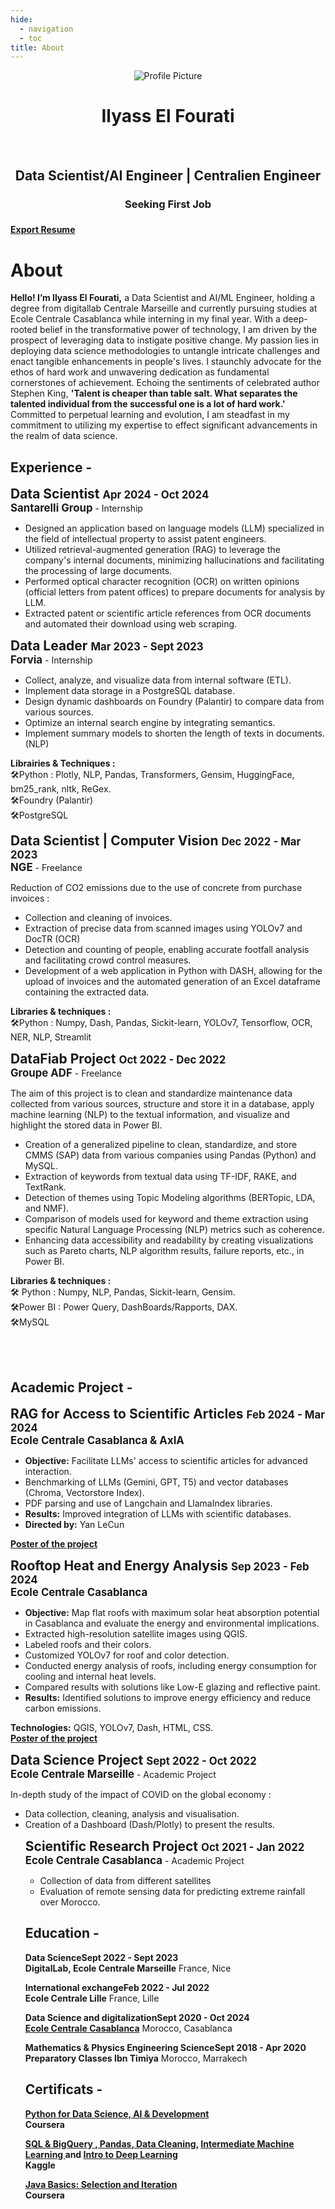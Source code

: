 ```yaml
---
hide:
  - navigation
  - toc
title: About
---
```


<link rel="stylesheet" href="../../stylesheets/home/about.css">

<script src="https://kit.fontawesome.com/79ff35ecec.js" crossorigin="anonymous"></script>

<div class="stuff">
  <div class="sidebarparent">
    <div class="sidebar">
     <center>
     <p><img src="assets/images/pdp.jpg" alt="Profile Picture" class="profilepic"></p>
      <h1>Ilyass El Fourati</h1><br>
      <h2>Data Scientist/AI Engineer | Centralien Engineer</h2>
      <h3>Seeking First Job<h3>
      <div class="socials">
       <a href="https://www.linkedin.com/in/ilyasselfourati" class="ln" style=" color: inherit;" title="LinkedIn - Ilyass El Fourati"><i class="fab fa-linkedin"></i></a>
       <a href="https://github.com/ilyasselfourati" class="git" style=" color: inherit;" title="Github - Ilyass El Fourati"><i class="fab fa-github"></i></a>
       <a href="mailto:<ilyasselfourati@gmail.com>" class="email" style=" color: inherit;" title="Email - ilyasselfourati@gmail.com"><i class="fas fa-paper-plane"></i></a>
      </div>
     </center>
    </div>
  </div>
  <div class="stuff__container">
    <div class="stuff__content">
     <span class="resume" style=" color: inherit;"><a href="https://drive.google.com/file/d/1KIy_z0aYAUdQQs8sXIYhKu8WmtTw00oR/view?usp=sharing"><strong>Export Resume </strong><i class="far fa-file-alt"></i>
     </a></span><h1>About</h1>
      <div class="underline"></div>
      <p><strong>Hello! I’m Ilyass El Fourati,</strong>  a Data Scientist and AI/ML Engineer, holding a degree from digitallab Centrale Marseille and currently pursuing studies at Ecole Centrale Casablanca while interning in my final year. With a deep-rooted belief in the transformative power of technology, I am driven by the prospect of leveraging data to instigate positive change. My passion lies in deploying data science methodologies to untangle intricate challenges and enact tangible enhancements in people's lives. I staunchly advocate for the ethos of hard work and unwavering dedication as fundamental cornerstones of achievement. Echoing the sentiments of celebrated author Stephen King, <strong>'Talent is cheaper than table salt. What separates the talented individual from the successful one is a lot of hard work.'</strong> Committed to perpetual learning and evolution, I am steadfast in my commitment to utilizing my expertise to effect significant advancements in the realm of data science.
     <h2><i class="fas fa-briefcase"></i> Experience -</h2>
     <p><strong style="font-size: 1.5em;">Data Scientist </strong><strong style="font-size: 1.2em;"><span class="date" style=" color: inherit;">Apr 2024 - Oct 2024</span><br><a>Santarelli Group</a></strong> - Internship</p>
      <p>
      <ul>
        <li>Designed an application based on language models (LLM) specialized in the field of intellectual property to assist patent engineers.
        <li>Utilized retrieval-augmented generation (RAG) to leverage the company's internal documents, minimizing hallucinations and facilitating the processing of large documents.
        <li>Performed optical character recognition (OCR) on written opinions (official letters from patent offices) to prepare documents for analysis by LLM.
        <li>Extracted patent or scientific article references from OCR documents and automated their download using web scraping.
        </li>
      </ul>
      </p>
     <p><strong style="font-size: 1.5em;">Data Leader </strong><strong style="font-size: 1.2em;"><span class="date" style=" color: inherit;">Mar 2023 - Sept 2023</span><br><a>Forvia</a></strong> - Internship</p>
     <p>
      <ul>
        <li>Collect, analyze, and visualize data from internal software (ETL).
        <li>Implement data storage in a PostgreSQL database.
        <li>Design dynamic dashboards on Foundry (Palantir) to compare data from various sources.
        <li>Optimize an internal search engine by integrating semantics.
        <li>Implement summary models to shorten the length of texts in documents. (NLP)
        </li>
      </ul>
      <b>Librairies & Techniques :</b><br>
            🛠️Python : Plotly, NLP, Pandas, Transformers, Gensim, HuggingFace, bm25_rank, nltk, ReGex.<br>
            🛠️Foundry (Palantir)<br>
            🛠️PostgreSQL
      </p>
      <p><strong style="font-size: 1.5em;">Data Scientist | Computer Vision </strong><strong style="font-size: 1.2em;"><span class="date" style=" color: inherit;">Dec 2022 - Mar 2023</span><br><a>NGE</a></strong> - Freelance</p>
      <p>Reduction of CO2 emissions due to the use of concrete from purchase invoices :
      <ul>
        <li>Collection and cleaning of invoices.
        <li>Extraction of precise data from scanned images using YOLOv7 and DocTR (OCR)
        <li>Detection and counting of people, enabling accurate footfall analysis and facilitating crowd control measures.
        <li>Development of a web application in Python with DASH, allowing for the upload of invoices and the automated generation of an Excel dataframe containing the extracted data.
        </li>
      </ul>
      <b>Libraries & techniques :</b><br> 
            🛠️Python : Numpy, Dash, Pandas, Sickit-learn, YOLOv7, Tensorflow, OCR, NER, NLP, Streamlit
      </p>
      <p><strong style="font-size: 1.5em;">DataFiab Project </strong><strong style="font-size: 1.2em;"><span class="date" style=" color: inherit;">Oct 2022 - Dec 2022</span><br><a>Groupe ADF</strong></a> - Freelance</p>
      <p>The aim of this project is to clean and standardize maintenance data collected from various sources, structure and store it in a database, apply machine learning (NLP) to the textual information, and visualize and highlight the stored data in Power BI.
      <ul>
        <li>Creation of a generalized pipeline to clean, standardize, and store CMMS (SAP) data from various companies using Pandas (Python) and MySQL.
        <li>Extraction of keywords from textual data using TF-IDF, RAKE, and TextRank.
        <li> Detection of themes using Topic Modeling algorithms (BERTopic, LDA, and NMF).
        <li>Comparison of models used for keyword and theme extraction using specific Natural Language Processing (NLP) metrics such as coherence.
        <li>Enhancing data accessibility and readability by creating visualizations such as Pareto charts, NLP algorithm results, failure reports, etc., in Power BI.
        </li>
      </ul>
      <b>Libraries & techniques :</b><br> 
            🛠️ Python : Numpy, NLP, Pandas, Sickit-learn, Gensim.<br>
            🛠️Power BI : Power Query, DashBoards/Rapports, DAX.<br>
            🛠️MySQL
      </p> <br>
      <br>
    <h2><i class="fas fa-briefcase"></i> Academic Project -</h2>
    <p><strong style="font-size: 1.5em;">RAG for Access to Scientific Articles </strong><strong style="font-size: 1.2em;"><span class="date" style=" color: inherit;">Feb 2024 - Mar 2024</span><br><a>Ecole Centrale Casablanca & AxIA</strong></a> 
      <ul>
        <li><b>Objective:</b> Facilitate LLMs' access to scientific articles for advanced interaction.
        <li>Benchmarking of LLMs (Gemini, GPT, T5) and vector databases (Chroma, Vectorstore Index).
        <li>PDF parsing and use of Langchain and LlamaIndex libraries.
        <li><b>Results:</b> Improved integration of LLMs with scientific databases.
        <li><b>Directed by:</b> Yan LeCun
        </li>
      </ul>
      <a href="https://drive.google.com/file/d/1fjMWbCE3DwqzuNFVsyI0KrBwEIlDsn4A/view?usp=sharing"><strong>Poster of the project </strong></a>
    <p><strong style="font-size: 1.5em;">Rooftop Heat and Energy Analysis </strong><strong style="font-size: 1.2em;"><span class="date" style=" color: inherit;">Sep 2023 - Feb 2024</span><br><a>Ecole Centrale Casablanca</strong></a> 
      <ul>
        <li><b>Objective:</b> Map flat roofs with maximum solar heat absorption potential in Casablanca and evaluate the energy and environmental implications.
        <li>Extracted high-resolution satellite images using QGIS.
        <li>Labeled roofs and their colors.
        <li>Customized YOLOv7 for roof and color detection.
        <li>Conducted energy analysis of roofs, including energy consumption for cooling and internal heat levels.
        <li>Compared results with solutions like Low-E glazing and reflective paint.
        <li><b>Results:</b> Identified solutions to improve energy efficiency and reduce carbon emissions.
        </li>
      </ul>
      <b>Technologies:</b> QGIS, YOLOv7, Dash, HTML, CSS.<br>
      <a href="https://drive.google.com/file/d/1qm-Li-gV8lu4wHj9JgKtI3arBFyh789L/view?usp=sharing"><strong>Poster of the project </strong></a>
      <p><strong style="font-size: 1.5em;">Data Science Project </strong><strong style="font-size: 1.2em;"><span class="date" style=" color: inherit;">Sept 2022 - Oct 2022</span><br><a>Ecole Centrale Marseille</strong></a> - Academic Project</p>
      <p>In-depth study of the impact of COVID on the global economy : </p>
      <ul>
        <li>Data collection, cleaning, analysis and visualisation.
        <li>Creation of a Dashboard (Dash/Plotly) to present the results.
        </li>
      <p><strong style="font-size: 1.5em;">Scientific Research Project </strong><strong style="font-size: 1.2em;"><span class="date" style=" color: inherit;">Oct 2021 - Jan 2022</span><br><a>Ecole Centrale Casablanca</strong></a> - Academic Project</p></p>
      <ul>
        <li>Collection of data from different satellites
        <li>Evaluation of remote sensing data for predicting extreme rainfall over Morocco.
        </li>
      </ul>
     <h2><i class="fas fa-graduation-cap"></i> Education -</h2>
      <p><strong>Data Science<span class="date" style=" color: inherit;">Sept 2022 - Sept 2023</span><br><a>DigitalLab, Ecole Centrale Marseille</a></strong> France, Nice</p>
      <p> 
      <strong> International exchange<span class="date" style=" color: inherit;">Feb 2022 - Jul 2022</span><br><a>Ecole Centrale Lille</a></strong> France, Lille
      </p>
      <p> 
      <strong>Data Science and digitalization<span class="date" style=" color: inherit;">Sept 2020 - Oct 2024</span><br><a href="http://www.centrale-casablanca.ma/fr/">Ecole Centrale Casablanca</a></strong> Morocco, Casablanca
      </p>
      <p><strong>Mathematics & Physics Engineering Science<span class="date" style=" color: inherit;">Sept 2018 - Apr 2020</span><br><a>Preparatory Classes Ibn Timiya</a></strong> Morocco, Marrakech</p>
      <h2><i class="fa-solid fa-certificate"></i> Certificats -</h2>
      <p> 
      <strong> <a href="https://www.coursera.org/account/accomplishments/verify/C3NBF4EVQ7CX">Python for Data Science, AI & Development</a> <br>Coursera</strong>
      </p>
      <p> 
      <strong> <a href="https://www.kaggle.com/learn/certification/ilyasselfourati/intro-to-sql">SQL & BigQuery </a>,<a href="https://www.kaggle.com/learn/certification/ilyasselfourati/pandas"> Pandas</a>,<a href="https://www.kaggle.com/learn/certification/ilyasselfourati/data-cleaning"> Data Cleaning</a>, <a href="https://www.kaggle.com/learn/certification/ilyasselfourati/intermediate-machine-learning">Intermediate Machine Learning </a>and <a href="https://www.kaggle.com/learn/certification/ilyasselfourati/intro-to-deep-learning">Intro to Deep Learning</a><br>Kaggle</strong>
      </p>
      <p> 
      <strong> <a href="https://www.coursera.org/account/accomplishments/verify/QXTDL2JZJG3Z">Java Basics: Selection and Iteration</a> <br>Coursera</strong>
      </p>
      <center class="instafeed">
        <span class="instalight">
          <div data-mc-src="a08a2c3e-3751-4445-9e3c-96c46c439863#null"></div>
          <script src="https://cdn2.woxo.tech/a.js#63d9a26430b9879a303c6456" async data-usrc></script>
        </span>
      </center>
    </div>
  </div>
</div>


